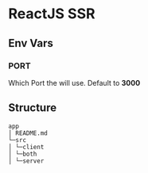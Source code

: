 # ReactJS SSR

## Env Vars

### PORT
Which Port the will use. Default to **3000**


## Structure

```
app
│ README.md  
└─src
│ └─client
│ └─both
│ └─server
```